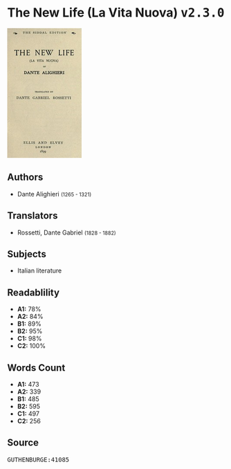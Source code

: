 # The New Life (La Vita Nuova) <kbd>v2.3.0</kbd>

![](./cover.medium.jpg "")

## Authors


 - Dante Alighieri <small>(1265 - 1321)</small>

## Translators


 - Rossetti, Dante Gabriel <small>(1828 - 1882)</small>

## Subjects


 - Italian literature

## Readablility


 - **A1:** 78%
 - **A2:** 84%
 - **B1:** 89%
 - **B2:** 95%
 - **C1:** 98%
 - **C2:** 100%

## Words Count


 - **A1:** 473
 - **A2:** 339
 - **B1:** 485
 - **B2:** 595
 - **C1:** 497
 - **C2:** 256

## Source


<kbd>GUTHENBURGE:41085</kbd>
